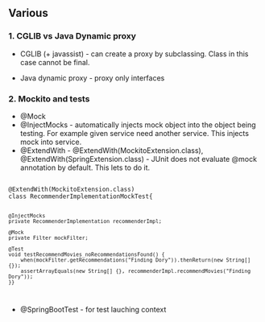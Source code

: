 ## Various

### 1. CGLIB vs Java Dynamic proxy

- CGLIB (+ javassist) - can create a proxy by subclassing. Class in this case cannot be final.

- Java dynamic proxy - proxy only interfaces

### 2. Mockito and tests

- @Mock
- @InjectMocks - automatically injects mock object into the object being testing. For example given service need another service. This injects mock into service.
- @ExtendWith - @ExtendWith(MockitoExtension.class), @ExtendWith(SpringExtension.class) - JUnit does not evaluate @mock annotation by default. This lets to do it.

<code>
@ExtendWith(MockitoExtension.class)
class RecommenderImplementationMockTest{

	@InjectMocks
	private RecommenderImplementation recommenderImpl;
	
	@Mock
	private Filter mockFilter;
	
	@Test
	void testRecommendMovies_noRecommendationsFound() {
		when(mockFilter.getRecommendations("Finding Dory")).thenReturn(new String[] {});
		assertArrayEquals(new String[] {}, recommenderImpl.recommendMovies("Finding Dory"));
	}}
</code>

- @SpringBootTest - for test lauching context 